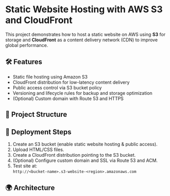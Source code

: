 # Static Website Hosting with AWS S3 and CloudFront

This project demonstrates how to host a static website on AWS using **S3** for storage and **CloudFront** as a content delivery network (CDN) to improve global performance.

## 🛠️ Features

- Static file hosting using Amazon S3
- CloudFront distribution for low-latency content delivery
- Public access control via S3 bucket policy
- Versioning and lifecycle rules for backup and storage optimization
- (Optional) Custom domain with Route 53 and HTTPS

## 📁 Project Structure


## 🚀 Deployment Steps

1. Create an S3 bucket (enable static website hosting & public access).
2. Upload HTML/CSS files.
3. Create a CloudFront distribution pointing to the S3 bucket.
4. (Optional) Configure custom domain and SSL via Route 53 and ACM.
5. Test site at:  
   `http://<bucket-name>.s3-website-<region>.amazonaws.com`

## 🌍 Architecture

